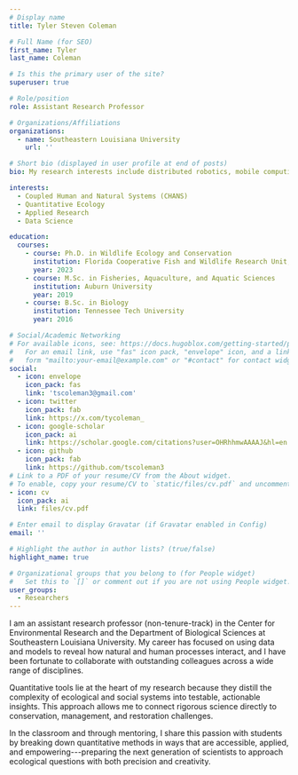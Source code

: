 ```yaml
---
# Display name
title: Tyler Steven Coleman

# Full Name (for SEO)
first_name: Tyler
last_name: Coleman

# Is this the primary user of the site?
superuser: true

# Role/position
role: Assistant Research Professor

# Organizations/Affiliations
organizations:
  - name: Southeastern Louisiana University
    url: ''

# Short bio (displayed in user profile at end of posts)
bio: My research interests include distributed robotics, mobile computing and programmable matter.

interests:
  - Coupled Human and Natural Systems (CHANS)
  - Quantitative Ecology
  - Applied Research
  - Data Science

education:
  courses:
    - course: Ph.D. in Wildlife Ecology and Conservation
      institution: Florida Cooperative Fish and Wildlife Research Unit, University of Florida
      year: 2023
    - course: M.Sc. in Fisheries, Aquaculture, and Aquatic Sciences
      institution: Auburn University
      year: 2019
    - course: B.Sc. in Biology
      institution: Tennessee Tech University
      year: 2016

# Social/Academic Networking
# For available icons, see: https://docs.hugoblox.com/getting-started/page-builder/#icons
#   For an email link, use "fas" icon pack, "envelope" icon, and a link in the
#   form "mailto:your-email@example.com" or "#contact" for contact widget.
social:
  - icon: envelope
    icon_pack: fas
    link: 'tscoleman3@gmail.com'
  - icon: twitter
    icon_pack: fab
    link: https://x.com/tycoleman_
  - icon: google-scholar
    icon_pack: ai
    link: https://scholar.google.com/citations?user=OHRhhmwAAAAJ&hl=en
  - icon: github
    icon_pack: fab
    link: https://github.com/tscoleman3
# Link to a PDF of your resume/CV from the About widget.
# To enable, copy your resume/CV to `static/files/cv.pdf` and uncomment the lines below.
- icon: cv
  icon_pack: ai
  link: files/cv.pdf

# Enter email to display Gravatar (if Gravatar enabled in Config)
email: ''

# Highlight the author in author lists? (true/false)
highlight_name: true

# Organizational groups that you belong to (for People widget)
#   Set this to `[]` or comment out if you are not using People widget.
user_groups:
  - Researchers
---
```


I am an assistant research professor (non-tenure-track) in the Center for Environmental Research and the Department of Biological Sciences at Southeastern Louisiana University. My career has focused on using data and models to reveal how natural and human processes interact, and I have been fortunate to collaborate with outstanding colleagues across a wide range of disciplines.

Quantitative tools lie at the heart of my research because they distill the complexity of ecological and social systems into testable, actionable insights. This approach allows me to connect rigorous science directly to conservation, management, and restoration challenges.

In the classroom and through mentoring, I share this passion with students by breaking down quantitative methods in ways that are accessible, applied, and empowering---preparing the next generation of scientists to approach ecological questions with both precision and creativity.